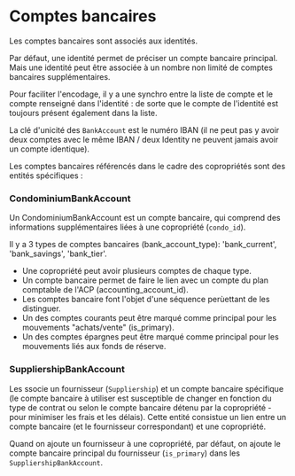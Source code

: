 # Comptes bancaires

Les comptes bancaires sont associés aux identités.

Par défaut, une identité permet de préciser un compte bancaire principal. Mais une identité peut être associée à un nombre non limité de comptes bancaires supplémentaires.

Pour faciliter l'encodage, il y a une synchro entre la liste de compte et le compte renseigné dans l'identité : de sorte que le compte de l'identité est toujours présent également dans la liste.

La clé d'unicité des `BankAccount` est le numéro IBAN (il ne peut pas y avoir deux comptes avec le même IBAN / deux Identity ne peuvent jamais avoir un compte identique).

Les comptes bancaires référencés dans le cadre des copropriétés sont des entités spécifiques :

### CondominiumBankAccount

Un CondominiumBankAccount est un compte bancaire, qui comprend des informations supplémentaires liées à une copropriété (`condo_id`).

Il y a 3 types de comptes bancaires (bank_account_type): 'bank_current', 'bank_savings', 'bank_tier'.

* Une copropriété peut avoir plusieurs comptes de chaque type.
* Un compte bancaire permet de faire le lien avec un compte du plan comptable de l'ACP  (accounting_account_id).
* Les comptes bancaire font l'objet d'une séquence perùettant de les distinguer.
* Un des comptes courants peut être marqué comme principal pour les mouvements "achats/vente" (is_primary).
* Un des comptes épargnes peut être marqué comme principal pour les mouvements liés aux fonds de réserve.

### SuppliershipBankAccount

Les ssocie un fournisseur (`Suppliership`) et un compte bancaire spécifique (le compte bancaire à utiliser est susceptible de changer en fonction du type de contrat ou selon le compte bancaire détenu par la copropriété - pour minimiser les frais et les délais). Cette entité consistue un lien entre un compte bancaire (et le fournisseur correspondant) et une copropriété.

Quand on ajoute un fournisseur à une copropriété, par défaut, on ajoute le compte bancaire principal du fournisseur (`is_primary`) dans les `SuppliershipBankAccount`.
